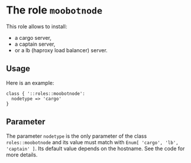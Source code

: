 # The role `moobotnode`

This role allows to install:
- a cargo server,
- a captain server,
- or a lb (haproxy load balancer) server.


## Usage

Here is an example:

```puppet
class { '::roles::moobotnode':
  nodetype => 'cargo'
}
```


## Parameter

The parameter `nodetype` is the only parameter of the
class `roles::moobotnode` and its value must match with
`Enum[ 'cargo', 'lb', 'captain' ]`. Its default value
depends on the hostname. See the code for more details.



